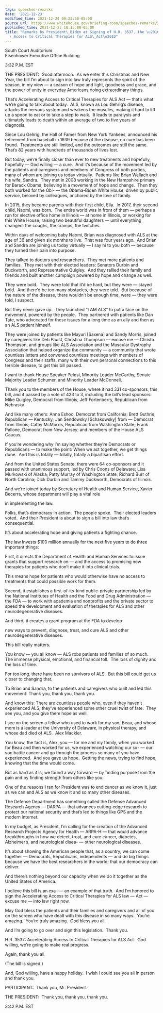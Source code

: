 ```yaml
---
tags: speeches-remarks
date: '2021-12-23'
modified_time: 2021-12-24 09:23:50-05:00
source_url: https://www.whitehouse.gov/briefing-room/speeches-remarks/2021/12/23/remarks-by-president-biden-at-signing-of-h-r-3537-the-accelerating-access-to-critical-therapies-for-als-act/
published_time: 2021-12-23 18:15:00-05:00
title: "Remarks by President\_Biden at Signing of H.R. 3537, the \u201CAccelerating\
  \ Access to Critical Therapies for ALS\_Act\u201D"
---
```

 
South Court Auditorium  
Eisenhower Executive Office Building

3:32 P.M. EST

THE PRESIDENT:  Good afternoon.  As we enter this Christmas and New
Year, the bill I’m about to sign into law truly represents the spirit of
the season, in my view — a season of hope and light, goodness and grace,
and the power of unity in everyday Americans doing extraordinary
things. 

That’s Accelerating Access to Critical Therapies for ALS Act — that’s
what we’re going to talk about today.  ALS, known as Lou Gehrig’s
disease, attacks the nervous system and weakens the muscles, making it
hard to lift up a spoon to eat or to take a step to walk.  It leads to
paralysis and ultimately leads to death within an average of two to five
years of diagnosis. 

Since Lou Gehrig, the Hall of Famer from New York Yankees, announced his
retirement from baseball in 1939 because of the disease, no cure has
been found.  Treatments are still limited, and the outcomes are still
the same.  That’s 82 years with hundreds of thousands of lives lost. 

But today, we’re finally closer than ever to new treatments and
hopefully, hopefully — God willing — a cure.  And it’s because of the
movement led by the patients and caregivers and members of Congress of
both parties, many of whom are joining us today virtually.  Patients
like Brian Wallach and his wife, Sandra.  They met in 2008 working in
the New Hampshire primary for Barack Obama, believing in a movement of
hope and change.  Then they both worked for the Obi- — the Obama-Biden
White House, driven by public service, beloved by colleagues, anchored
by the love of family. 

In 2015, they became parents with their first child, Ella.  In 2017,
their second child, Naomi, was born.  The entire world was in front of
them — perhaps a run for elective office home in Illinois — at home in
Illinois, or working for this White House; raising two beautiful
daughters — until everything changed: the coughs, the cramps, the
twitches. 

Within days of welcoming baby Naomi, Brian was diagnosed with ALS at the
age of 36 and given six months to live.  That was four years ago.  And
Brian and Sandra are joining us today virtually — I say hi to you both —
because they turned their pain into purpose.

They talked to doctors and researchers.  They met more patients and
families.  They met with their elected leaders: Senators Durbin and
Duckworth, and Representative Quigley.  And they rallied their family
and friends and built another campaign powered by hope and change as
well. 

They were bold.  They were told that it’d be hard, but they were —
stayed bold.  And there’d be too many obstacles, they were told.  But
because of the nature of the disease, there wouldn’t be enough time,
were — they were told, I suspect. 

But they never gave up.  They launched “I AM ALS” to put a face on the
movement, powered by the people.  They partnered with patients like Dan
Tate, who advocated for these issues for a long time as an ally and then
as an ALS patient himself. 

They were joined by patients like Mayuri \[Saxena\] and Sandy Morris,
joined by caregivers like Deb Paust, Christina Thompson — excuse me —
Christa Thompson, and groups like ALS Association and the Muscular
Dystrophy Association that helped organize the community — a community
that wrote countless letters and convened countless meetings with
members of Congress and their staffs, many with their own personal
connections to this terrible disease, to get this bill passed. 

I want to thank House Speaker Pelosi, Minority Leader McCarthy, Senate
Majority Leader Schumer, and Minority Leader McConnell.

Thank you to the members of the House, where it had 331 co-sponsors,
this bill, and it passed by a vote of 423 to 3, including the bill’s
lead sponsors: Mike Quigley, Democrat from Illinois; Jeff Fortenberry,
Republican from Nebraska.

And like many others: Anna Eshoo, Democrat from California; Brett
Guthrie, Republican — Kentucky; Jan Sendowsky \[Schakowsky\] from —
Democrat from Illinois; Cathy McMorris, Republican from Washington
State; Frank Pallone, Democrat from New Jersey; and members of the House
ALS Caucus.

If you’re wondering why I’m saying whether they’re Democrats or
Republicans — to make the point: When we act together, we get things
done.  And this is totally — totally, totally a bipartisan effort.

And from the United States Senate, there were 64 co-sponsors and it
passed with unanimous support, led by Chris Coons of Delaware; Lisa
Murkowski of Alaska; Patty Murray of Washington State; Richard Burr of
North Carolina; Dick Durbin and Tammy Duckworth, Democrats of Illinois.

And we’re joined today by Secretary of Health and Human Service, Xavier
Becerra, whose department will play a vital role

in implementing the law.

Folks, that’s democracy in action.  The people spoke.  Their elected
leaders voted.  And their President is about to sign a bill into law
that’s consequential.

It’s about accelerating hope and giving patients a fighting chance.

The law invests $100 million annually for the next five years to do
three important things:

First, it directs the Department of Health and Human Services to issue
grants that support research on — and the access to promising new
therapies for patients who don’t make it into clinical trials.

This means hope for patients who would otherwise have no access to
treatments that could possible work for them.

Second, it establishes a first-of-its-kind public-private partnership
led by the National Institutes of Health and the Food and Drug
Administration — the FDA — to work with academia and nonprofits and the
private sector to speed the development and evaluation of therapies for
ALS and other neurodegenerative diseases.

And third, it creates a grant program at the FDA to develop

new ways to prevent, diagnose, treat, and cure ALS and other
neurodegenerative diseases.

This bill really matters.

You know — you all know — ALS robs patients and families of so much. 
The immense physical, emotional, and financial toll.  The loss of
dignity and the loss of time.

For too long, there have been no survivors of ALS.  But this bill could
get us closer to changing that.

To Brian and Sandra, to the patients and caregivers who built and led
this movement: Thank you, thank you, thank you.

And know this: There are countless people who, even if they haven’t
experienced ALS, they’ve experienced some other cruel twist of fate. 
They see you, and you give them hope as well.

I see on the screen a fellow who used to work for my son, Beau, and
whose mom is a leader at the University of Delaware, in physical
therapy, and whose dad died of ALS.  Alex Mackler.

You know, the fact is, Alex, you — for me and my family, when you worked
for Beau and then worked for us, we experienced watching our so- — our
son battle cancer and go through the process so many of you have
experienced.  And you gave us hope.  Getting the news, trying to find
hope, knowing that the time would come. 

But as hard as it is, we found a way forward — by finding purpose from
the pain and by finding strength from others like you.

One of the reasons I ran for President was to end cancer as we know it,
just as we can end ALS as we know it and so many other diseases.

The Defense Department has something called the Defense Advanced
Research Agency — DARPA — that advances cutting-edge research to protect
our national security and that’s led to things like GPS and the modern
Internet.

In my budget, as President, I’m calling for the creation of the Advanced
Research Projects Agency for Health — ARPA-H — that would advance
breakthroughs in how we detect, treat, and cure cancer, diabetes,
Alzheimer’s, and neurological disea- — other neurological diseases.

It’s about showing the American people that, as a country, we can come
together — Democrats, Republicans, independents — and do big things
because we have the best researchers in the world; that our democracy
can deliver.

And there’s nothing beyond our capacity when we do it together as the
United States of America.

I believe this bill is an exa- — an example of that truth.  And I’m
honored to sign the Accelerating Access to Critical Therapies for ALS
law — Act — excuse me — into law right now.

May God bless the patients and their families and caregivers and all of
you on the screen who have dealt with this disease in so many ways. 
You’re amazing.  You’re truly amazing.  God bless you all.

And I’m going to go over and sign this legislation.  Thank you.

H.R. 3537: Accelerating Access to Critical Therapies for ALS Act.  God
willing, we’re going to make real progress. 

Again, thank you all. 

(The bill is signed.)

And, God willing, have a happy holiday.  I wish I could see you all in
person and thank you.

PARTICIPANT:  Thank you, Mr. President.

THE PRESIDENT:  Thank you, thank you, thank you.

3:42 P.M. EST
